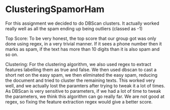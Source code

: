 # ClusteringSpamorHam

For this assignment we decided to do DBScan clusters. 
It actually worked really well as all the spam ending up being outliers (classed as -1)

Top Score:
To be very honest, the top score that our group got was only done using regex, in a very trivial manner. 
If it sees a phone number then it marks as spam, if the text has more than 10 digits than it is also spam and so on.

Clustering:
For the clustering algorithm, we also used regex to extract features labelling them as true and false. 
We then used dbscan to cast a short net on the easy spam, we then eliminated the easy spam, reducing the document
and tried to cluster the remaining texts. This worked very well, and we actually lost the paramters after trying to tweak
it a lot of times. 
As DBScan is very sensitive to parameters, if we had a lot of time to tweak the parameters,
we think this algorithm can go really far. 
We are not good at regex, so fixing the feature extraction regex would give a better score.
